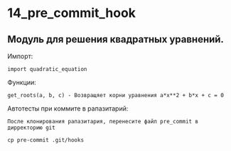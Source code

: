 # 14_pre_commit_hook

Модуль для решения квадратных уравнений.
---------------------------------------------------------------------------

Импорт:

    import quadratic_equation

Функции:

    get_roots(a, b, c) - Возвращяет корни уравнения a*x**2 + b*x + c = 0

Автотесты при коммите в рапазитарий:

    После клонирования рапазитария, перенесите файл pre_commit в дирректорию git

    cp pre-commit .git/hooks
